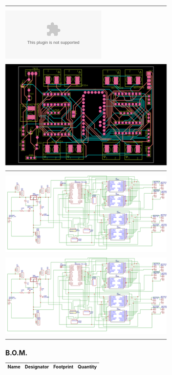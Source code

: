 ____
![Download GERBER for the hereinafter PCB](files/Gerber.zip?raw=true)

![DIY Motor 4 Pro Mini TopSilk](files/TOPsilk.png)

___
![L293D based RC Pro Mini Schematic](files/2022-04-01_212701.png)


![Download Electrical Schematic for the abovementioned PCB](files/2022-04-01_212701.png?raw=true)

____

## B.O.M. ##
| Name                     | Designator     | Footprint         | Quantity |
|--------------------------|----------------|-------------------|----------|

